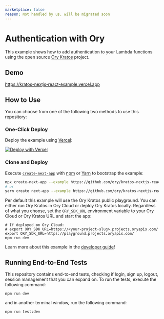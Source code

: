 ```yaml
---
marketplace: false
reason: Not handled by us, will be migrated soon
---
```


# Authentication with Ory

This example shows how to add authentication to your Lambda functions using the
open source [Ory Kratos](https://github.com/ory/kratos) project.

## Demo

https://kratos-nextjs-react-example.vercel.app

## How to Use

You can choose from one of the following two methods to use this repository:

### One-Click Deploy

Deploy the example using
[Vercel](https://vercel.com?utm_source=github&utm_medium=readme):

[![Deploy with Vercel](https://vercel.com/button)](https://vercel.com/new/clone?repository-url=https://github.com/vercel/examples/tree/main/edge-functions/auth-with-ory&env=ORY_SDK_URL&project-name=ory-authentication&repo-name=ory-authentication)

### Clone and Deploy

Execute
[`create-next-app`](https://github.com/vercel/next.js/tree/canary/packages/create-next-app)
with [npm](https://docs.npmjs.com/cli/init) or
[Yarn](https://yarnpkg.com/lang/en/docs/cli/create/) to bootstrap the example:

```bash
npx create-next-app --example https://github.com/ory/kratos-nextjs-react-example auth-with-ory
# or
yarn create next-app --example https://github.com/ory/kratos-nextjs-react-example auth-with-ory
```

Per default this example will use the Ory Kratos public playground. You can
either run Ory Kratos in Ory Cloud or deploy Ory Kratos locally. Regardless of
what you choose, set the `ORY_SDK_URL` environment variable to your Ory Cloud or
Ory Kratos URL and start the app:

```shell
# If deployed on Ory Cloud:
# export ORY_SDK_URL=https://<your-project-slug>.projects.oryapis.com/
export ORY_SDK_URL=https://playground.projects.oryapis.com/
npm run dev
```

Learn more about this example in the
[developer guide](https://www.ory.sh/login-spa-react-nextjs-authentication-example-api-open-source/?utm_source=vercel&utm_medium=github&utm_campaign=auth-with-ory)!

## Running End-to-End Tests

This repository contains end-to-end tests, checking if login, sign up, logout,
session management that you can expand on. To run the tests, execute the
following command:

```shell
npm run dev
```

and in another terminal window, run the following command:

```shell
npm run test:dev
```
